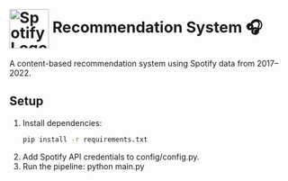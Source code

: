 <div>
    <h1 style="font-size: 27px; line-height: 1;">
        <img src="Spotify-Songs-Recommendation-System/image/image.png" alt="Spotify Logo" style="height: 70px; vertical-align: middle;">
        Recommendation System 🎧
    </h1>
</div>




A content-based recommendation system using Spotify data from 2017–2022.

## Setup
1. Install dependencies:
   ```bash
   pip install -r requirements.txt
2. Add Spotify API credentials to config/config.py.
3. Run the pipeline:
    python main.py

<!-- #### Folder Structure
1. /config: API credentials
2. /data: Output CSV files
3. /src: Source code for data collection, cleaning, analysis, etc.
4. /notebooks: Optional Jupyter notebooks



---

### Instructions to Run
1. Create the folder structure as shown above.
2. Place each file in its respective directory.
3. Update `config/config.py` with your Spotify API credentials.
4. Install dependencies: `pip install -r requirements.txt`.
5. Run the pipeline: `python main.py`.

This structure and code improve maintainability, readability, and robustness. Let me know if you need further clarification or additional features! -->

